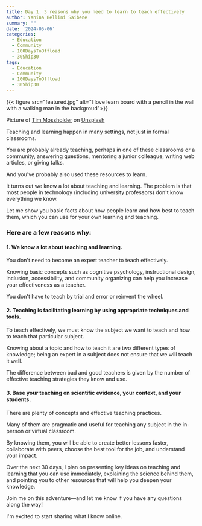 ```yaml
---
title: Day 1. 3 reasons why you need to learn to teach effectively 
author: Yanina Bellini Saibene
summary: ""
date: '2024-05-06'
categories:
  - Education
  - Community
  - 100DaysToOffload
  - 30Ship30
tags:
  - Education
  - Community
  - 100DaysToOffload
  - 30Ship30
---
```


{{< figure src="featured.jpg" alt="I love learn board with a pencil in the wall with a walking man in the backgroud">}}


Picture of <a href="https://unsplash.com/es/@timmossholder?utm_content=creditCopyText&utm_medium=referral&utm_source=unsplash">Tim Mossholder</a> on <a href="https://unsplash.com/es/fotos/me-encanta-aprender-la-senalizacion-del-lapiz-en-la-pared-cerca-de-walking-man-WE_Kv_ZB1l0?utm_content=creditCopyText&utm_medium=referral&utm_source=unsplash">Unsplash</a>
  

Teaching and learning happen in many settings, not just in formal classrooms. 

You are probably already teaching, perhaps in one of these classrooms or a community, answering questions, mentoring a junior colleague, writing web articles, or giving talks. 

And you've probably also used these resources to learn. 

It turns out we know a lot about teaching and learning. The problem is that most people in technology (including university professors) don't know everything we know. 

Let me show you basic facts about how people learn and how best to teach them, which you can use for your own learning and teaching.  

### Here are a few reasons why:
  
#### 1. We know a lot about teaching and learning.

You don't need to become an expert teacher to teach effectively. 

Knowing basic concepts such as cognitive psychology, instructional design, inclusion, accessibility, and community organizing can help you increase your effectiveness as a teacher.

You don't have to teach by trial and error or reinvent the wheel. 

#### 2. Teaching is facilitating learning by using appropriate techniques and tools.

To teach effectively, we must know the subject we want to teach and how to teach that particular subject. 

Knowing about a topic and how to teach it are two different types of knowledge; being an expert in a subject does not ensure that we will teach it well.

The difference between bad and good teachers is given by the number of effective teaching strategies they know and use.

#### 3. Base your teaching on scientific evidence, your context, and your students.

There are plenty of concepts and effective teaching practices. 

Many of them are pragmatic and useful for teaching any subject in the in-person or virtual classroom.

By knowing them, you will be able to create better lessons faster, collaborate with peers, choose the best tool for the job, and understand your impact. 


Over the next 30 days, I plan on presenting key ideas on teaching and learning that you can use immediately, explaining the science behind them, and pointing you to other resources that will help you deepen your knowledge.

Join me on this adventure—and let me know if you have any questions along the way!
  
I'm excited to start sharing what I know online.
